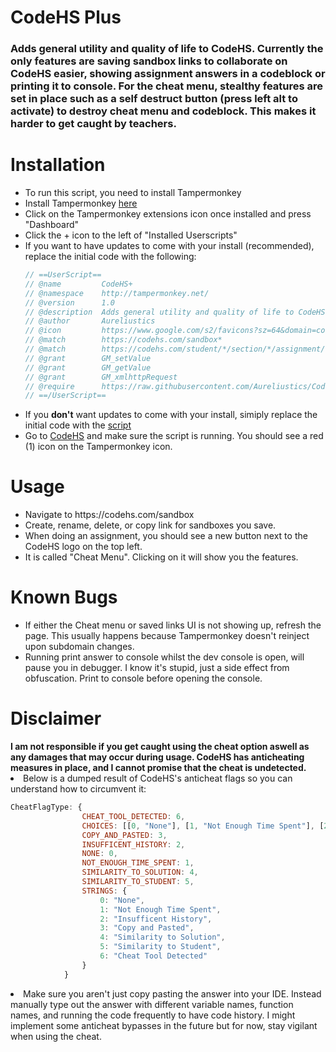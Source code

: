 <h1>CodeHS Plus</h1>
<h3>Adds general utility and quality of life to CodeHS. Currently the only features are saving sandbox links to collaborate on CodeHS easier, showing assignment answers in a codeblock or printing it to console. For the cheat menu, stealthy features are set in place such as a self destruct button (press left alt to activate) to destroy cheat menu and codeblock. This makes it harder to get caught by teachers.</h3>

<h1>Installation</h1>
<ul>
  <li>To run this script, you need to install Tampermonkey</li>
  <li>Install Tampermonkey <a href="https://chromewebstore.google.com/detail/tampermonkey/dhdgffkkebhmkfjojejmpbldmpobfkfo?hl=en" target="_blank">here</a></li>
  <li>Click on the Tampermonkey extensions icon once installed and press "Dashboard"</li>
  <li>Click the + icon to the left of "Installed Userscripts"</li>
  <li>If you want to have updates to come with your install (recommended), replace the initial code with the following: </li>

```js
// ==UserScript==
// @name         CodeHS+
// @namespace    http://tampermonkey.net/
// @version      1.0
// @description  Adds general utility and quality of life to CodeHS.
// @author       Aureliustics
// @icon         https://www.google.com/s2/favicons?sz=64&domain=codehs.com
// @match        https://codehs.com/sandbox*
// @match        https://codehs.com/student/*/section/*/assignment/*
// @grant        GM_setValue
// @grant        GM_getValue
// @grant        GM_xmlhttpRequest
// @require      https://raw.githubusercontent.com/Aureliustics/CodeHS-Plus/refs/heads/main/main.js
// ==/UserScript==
```
  <li>If you <b>don't</b> want updates to come with your install, simiply replace the initial code with the <a href="https://github.com/Aureliustics/CodeHS-Plus/blob/main/main.js" target="_blank">script</a></li>
  <li>Go to <a href="https://codehs.com/" target="_blank">CodeHS</a> and make sure the script is running. You should see a red (1) icon on the Tampermonkey icon.</li>
</ul>

<h1>Usage</h1>
<ul>
  <li>Navigate to https://codehs.com/sandbox</li>
  <li>Create, rename, delete, or copy link for sandboxes you save.</li>
  <li>When doing an assignment, you should see a new button next to the CodeHS logo on the top left.</li>
  <li>It is called "Cheat Menu". Clicking on it will show you the features.</li>
</ul>
<h1>Known Bugs</h1>
<ul>
  <li>If either the Cheat menu or saved links UI is not showing up, refresh the page. This usually happens because Tampermonkey doesn't reinject upon subdomain changes.</li>
  <li>Running print answer to console whilst the dev console is open, will pause you in debugger. I know it's stupid, just a side effect from obfuscation. Print to console before opening the console.</li>
</ul>
<h1>Disclaimer</h1>
<b>I am not responsible if you get caught using the cheat option aswell as any damages that may occur during usage. CodeHS has anticheating measures in place, and I cannot promise that the cheat is undetected.</b>
<li>Below is a dumped result of CodeHS's anticheat flags so you can understand how to circumvent it:</li>

```js
CheatFlagType: {
                CHEAT_TOOL_DETECTED: 6,
                CHOICES: [[0, "None"], [1, "Not Enough Time Spent"], [2, "Insufficent History"], [3, "Copy and Pasted"], [4, "Similarity to Solution"], [5, "Similarity to Student"], [6, "Cheat Tool Detected"]],
                COPY_AND_PASTED: 3,
                INSUFFICENT_HISTORY: 2,
                NONE: 0,
                NOT_ENOUGH_TIME_SPENT: 1,
                SIMILARITY_TO_SOLUTION: 4,
                SIMILARITY_TO_STUDENT: 5,
                STRINGS: {
                    0: "None",
                    1: "Not Enough Time Spent",
                    2: "Insufficent History",
                    3: "Copy and Pasted",
                    4: "Similarity to Solution",
                    5: "Similarity to Student",
                    6: "Cheat Tool Detected"
                }
            }
```
<li>Make sure you aren't just copy pasting the answer into your IDE. Instead manually type out the answer with different variable names, function names, and running the code frequently to have code history. I might implement some anticheat bypasses in the future but for now, stay vigilant when using the cheat.</li>
